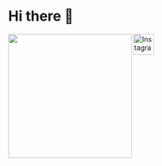 <h1 align = "left">
   Hi there 👋 
  </h1>
<img src="https://user-images.githubusercontent.com/63298200/153370424-7c69a8e3-1e2e-4775-a540-ff92fd900487.gif" width="250" height="250" align="left"/>


<p align = "bottom">
<a href="https://www.instagram.com/ii__harry__ii/" target="_blank">
  <img src="https://user-images.githubusercontent.com/63298200/153417888-d8b82aeb-1c03-4fe5-8036-08cec3d4a8d0.png" alt="Instagram" style="width:42px;height:42px;">
</a>
   </p>
<!--
**Harry12901/Harry12901** is a ✨ _special_ ✨ repository because its `README.md` (this file) appears on your GitHub profile.

Here are some ideas to get you started:

- 🔭 I’m currently working on ...
- 🌱 I’m currently learning ...
- 👯 I’m looking to collaborate on ...
- 🤔 I’m looking for help with ...
- 💬 Ask me about ...
- 📫 How to reach me: ...
- 😄 Pronouns: ...
- ⚡ Fun fact: ...
-->


